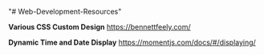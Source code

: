 "# Web-Development-Resources" 

**Various CSS Custom Design** 
https://bennettfeely.com/

**Dynamic Time and Date Display**
https://momentjs.com/docs/#/displaying/
